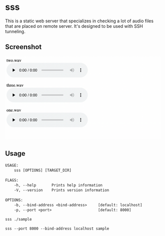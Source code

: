 # sss

This is a static web server that specializes in checking a lot of audio files that are placed on remote server.
It's designed to be used with SSH tunneling.

## Screenshot

![ss1](./image/ss1.png)

## Usage

```
USAGE:
    sss [OPTIONS] [TARGET_DIR]

FLAGS:
    -h, --help       Prints help information
    -V, --version    Prints version information

OPTIONS:
    -b, --bind-address <bind-address>     [default: localhost]
    -p, --port <port>                     [default: 8000]
```

```
sss ./sample
```

```
sss --port 8000 --bind-address localhost sample
```